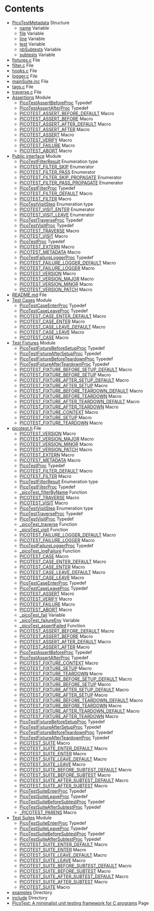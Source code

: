 # Contents

* [PicoTestMetadata](struct_pico_test_metadata.md#struct_pico_test_metadata) Structure
  * [name](struct_pico_test_metadata.md#struct_pico_test_metadata_1a253651ce46bc33b206c12787e8ccb166) Variable
  * [file](struct_pico_test_metadata.md#struct_pico_test_metadata_1a1e57db62ee1f5581d0f0bca333e21304) Variable
  * [line](struct_pico_test_metadata.md#struct_pico_test_metadata_1a98c9bcbb6844cf75dd8005110b03887d) Variable
  * [test](struct_pico_test_metadata.md#struct_pico_test_metadata_1a3f209675beb238cc9a2caf31996c3388) Variable
  * [nbSubtests](struct_pico_test_metadata.md#struct_pico_test_metadata_1a7dd93cc6b50428b9594d171c28a563c1) Variable
  * [subtests](struct_pico_test_metadata.md#struct_pico_test_metadata_1a543874ce98d5f3516e4e5bda6f4e61a3) Variable
* [fixtures.c](fixtures_8c.md#fixtures_8c) File
* [filter.c](filter_8c.md#filter_8c) File
* [hooks.c](hooks_8c.md#hooks_8c) File
* [logger.c](logger_8c.md#logger_8c) File
* [mainSuite.inc](main_suite_8inc.md#main_suite_8inc) File
* [tags.c](tags_8c.md#tags_8c) File
* [traverse.c](traverse_8c.md#traverse_8c) File
* [Assertions](group__assertions.md#group__assertions) Module
  * [PicoTestAssertBeforeProc](group__assertions.md#group__assertions_1ga507d93a48b3c01ec9c43499d129d6db0) Typedef
  * [PicoTestAssertAfterProc](group__assertions.md#group__assertions_1ga8f5650aa00db35bc50511fa2a01a45e7) Typedef
  * [PICOTEST\_ASSERT\_BEFORE\_DEFAULT](group__assertions.md#group__assertions_1ga331ef495337f7e2aae8be15cfd2a170a) Macro
  * [PICOTEST\_ASSERT\_BEFORE](group__assertions.md#group__assertions_1gaa38b1a0014fe2ab172a5466f9031aafb) Macro
  * [PICOTEST\_ASSERT\_AFTER\_DEFAULT](group__assertions.md#group__assertions_1gab1f1711109e4a8443a61c228194a6825) Macro
  * [PICOTEST\_ASSERT\_AFTER](group__assertions.md#group__assertions_1gae6c0c62e54611c6d92a3a8b81545f934) Macro
  * [PICOTEST\_ASSERT](group__assertions.md#group__assertions_1gad71b76cf1173654acc95df79d1c7040b) Macro
  * [PICOTEST\_VERIFY](group__assertions.md#group__assertions_1gacd07b017f38d1e3ad784f369345357a2) Macro
  * [PICOTEST\_FAILURE](group__assertions.md#group__assertions_1ga89a35f18021df570967bb707a8537f3b) Macro
  * [PICOTEST\_ABORT](group__assertions.md#group__assertions_1ga62031fa5f6f86e517565b77a1fa37f59) Macro
* [Public interface](group__public__interface.md#group__public__interface) Module
  * [PicoTestFilterResult](group__public__interface.md#group__public__interface_1gaf5acf1a68605f6c8b758bae0224e03fc) Enumeration type
  * [PICOTEST\_FILTER\_SKIP](group__public__interface.md#group__public__interface_1ggaf5acf1a68605f6c8b758bae0224e03fca0ee37a1cf8a2347fb3c42636dfb80b1c) Enumerator
  * [PICOTEST\_FILTER\_PASS](group__public__interface.md#group__public__interface_1ggaf5acf1a68605f6c8b758bae0224e03fca35508816a12c32e7ce536786e5ffc8d9) Enumerator
  * [PICOTEST\_FILTER\_SKIP\_PROPAGATE](group__public__interface.md#group__public__interface_1ggaf5acf1a68605f6c8b758bae0224e03fca487de7ecca4099ee737bd41a8d75ba75) Enumerator
  * [PICOTEST\_FILTER\_PASS\_PROPAGATE](group__public__interface.md#group__public__interface_1ggaf5acf1a68605f6c8b758bae0224e03fcaf2aa19fa3a0a1bc56585df626aa8e188) Enumerator
  * [PicoTestFilterProc](group__public__interface.md#group__public__interface_1ga6d5c4a903f131bbed4913008d9e3b212) Typedef
  * [PICOTEST\_FILTER\_DEFAULT](group__public__interface.md#group__public__interface_1ga7dccbea985fb578ba6b7639fb66fc3ea) Macro
  * [PICOTEST\_FILTER](group__public__interface.md#group__public__interface_1gabd82de0bec174d972151cd122a0a03ff) Macro
  * [PicoTestVisitStep](group__public__interface.md#group__public__interface_1gad78162429011bb689a76e91530ac7a22) Enumeration type
  * [PICOTEST\_VISIT\_ENTER](group__public__interface.md#group__public__interface_1ggad78162429011bb689a76e91530ac7a22a2590077bf6aceab607a23c349140af25) Enumerator
  * [PICOTEST\_VISIT\_LEAVE](group__public__interface.md#group__public__interface_1ggad78162429011bb689a76e91530ac7a22a70b432be5fb3de15623c7cb1562544d0) Enumerator
  * [PicoTestTraverseProc](group__public__interface.md#group__public__interface_1ga403413d76b48c48740171b3a234af5c5) Typedef
  * [PicoTestVisitProc](group__public__interface.md#group__public__interface_1ga2b14de2e8f56c8e7efb8e883069abb34) Typedef
  * [PICOTEST\_TRAVERSE](group__public__interface.md#group__public__interface_1gaee8202c2543c7fb59fa08aec75b6cc63) Macro
  * [PICOTEST\_VISIT](group__public__interface.md#group__public__interface_1ga84b8e9060ee56ca5c5b64da168ee7f6f) Macro
  * [PicoTestProc](group__public__interface.md#group__public__interface_1ga5c445b2f0ea8f269813f7e479753bff9) Typedef
  * [PICOTEST\_EXTERN](group__public__interface.md#group__public__interface_1ga88033e8fb73d885670773cfc8ad1d024) Macro
  * [PICOTEST\_METADATA](group__public__interface.md#group__public__interface_1gaa7f907387dd96cac614ad0dfe4cbb858) Macro
  * [PicoTestFailureLoggerProc](group__public__interface.md#group__public__interface_1gafc6530e30c90b9f92367ef643c8f4e00) Typedef
  * [PICOTEST\_FAILURE\_LOGGER\_DEFAULT](group__public__interface.md#group__public__interface_1gaf08fabb517d01d11ce72614d1df51687) Macro
  * [PICOTEST\_FAILURE\_LOGGER](group__public__interface.md#group__public__interface_1gae4b2f943bef59bd05fb7a328a6c39d48) Macro
  * [PICOTEST\_VERSION](group__public__interface.md#group__public__interface_1ga1402f3301dff3f468aac77622f877f2d) Macro
  * [PICOTEST\_VERSION\_MAJOR](group__public__interface.md#group__public__interface_1ga9ea29549254cbe44f25ef974d0458e57) Macro
  * [PICOTEST\_VERSION\_MINOR](group__public__interface.md#group__public__interface_1ga6488c76f8a06a1a8222c2309b170bd1d) Macro
  * [PICOTEST\_VERSION\_PATCH](group__public__interface.md#group__public__interface_1gafc9d1ab6d8cced95f3560c3a006d8005) Macro
* [README.md](_r_e_a_d_m_e_8md.md#_r_e_a_d_m_e_8md) File
* [Test Cases](group__test__cases.md#group__test__cases) Module
  * [PicoTestCaseEnterProc](group__test__cases.md#group__test__cases_1ga2148fa53887bde18878299c0941d9844) Typedef
  * [PicoTestCaseLeaveProc](group__test__cases.md#group__test__cases_1ga2649b7563a8a3c14c93f310cb6699185) Typedef
  * [PICOTEST\_CASE\_ENTER\_DEFAULT](group__test__cases.md#group__test__cases_1ga4a4a1356f85b26cd29f2f7ae4c09cf91) Macro
  * [PICOTEST\_CASE\_ENTER](group__test__cases.md#group__test__cases_1gad1f702ab6600b04f66731d35bf38fc67) Macro
  * [PICOTEST\_CASE\_LEAVE\_DEFAULT](group__test__cases.md#group__test__cases_1ga5ff2295c5a324991c72a81bcfb949522) Macro
  * [PICOTEST\_CASE\_LEAVE](group__test__cases.md#group__test__cases_1ga4fd71dfed1ce3733b0d670c86b8d523a) Macro
  * [PICOTEST\_CASE](group__test__cases.md#group__test__cases_1gadca8898d29eb42dde764ed83a5d9faf5) Macro
* [Test Fixtures](group__fixtures.md#group__fixtures) Module
  * [PicoTestFixtureBeforeSetupProc](group__fixtures.md#group__fixtures_1ga8aa61845d5a3f09e8d6df140a31c36d7) Typedef
  * [PicoTestFixtureAfterSetupProc](group__fixtures.md#group__fixtures_1ga0e4c1719160ac09c22d3b4ce06704962) Typedef
  * [PicoTestFixtureBeforeTeardownProc](group__fixtures.md#group__fixtures_1gaf69eeeb219ed143a9a978d49850cb072) Typedef
  * [PicoTestFixtureAfterTeardownProc](group__fixtures.md#group__fixtures_1gaf955a2ec76f0278eac70de7315ecb844) Typedef
  * [PICOTEST\_FIXTURE\_BEFORE\_SETUP\_DEFAULT](group__fixtures.md#group__fixtures_1ga503733d3013e81575c72a1100437ccf0) Macro
  * [PICOTEST\_FIXTURE\_BEFORE\_SETUP](group__fixtures.md#group__fixtures_1gab6053367243af2ee7745bf35a3baaa4e) Macro
  * [PICOTEST\_FIXTURE\_AFTER\_SETUP\_DEFAULT](group__fixtures.md#group__fixtures_1ga8bfe212f7c3bed6d83be102510086012) Macro
  * [PICOTEST\_FIXTURE\_AFTER\_SETUP](group__fixtures.md#group__fixtures_1ga679063021accc32a74c1e617ed68423f) Macro
  * [PICOTEST\_FIXTURE\_BEFORE\_TEARDOWN\_DEFAULT](group__fixtures.md#group__fixtures_1ga11bbe6bcd529ac78264411add1275635) Macro
  * [PICOTEST\_FIXTURE\_BEFORE\_TEARDOWN](group__fixtures.md#group__fixtures_1gaf68cbda0bf19afd7994c2e0a15278f8d) Macro
  * [PICOTEST\_FIXTURE\_AFTER\_TEARDOWN\_DEFAULT](group__fixtures.md#group__fixtures_1ga667b954d1448d95e022451b8711e6abf) Macro
  * [PICOTEST\_FIXTURE\_AFTER\_TEARDOWN](group__fixtures.md#group__fixtures_1ga1a910236e326a942bc3a5be5c6013520) Macro
  * [PICOTEST\_FIXTURE\_CONTEXT](group__fixtures.md#group__fixtures_1ga983cffc937dca4baa55f59afad404f03) Macro
  * [PICOTEST\_FIXTURE\_SETUP](group__fixtures.md#group__fixtures_1ga1e98cba23391e13521100528ee1a2181) Macro
  * [PICOTEST\_FIXTURE\_TEARDOWN](group__fixtures.md#group__fixtures_1ga0d887bdb08e22489fc3cf9fb28a35fd1) Macro
* [picotest.h](picotest_8h.md#picotest_8h) File
  * [PICOTEST\_VERSION](group__public__interface.md#group__public__interface_1ga1402f3301dff3f468aac77622f877f2d) Macro
  * [PICOTEST\_VERSION\_MAJOR](group__public__interface.md#group__public__interface_1ga9ea29549254cbe44f25ef974d0458e57) Macro
  * [PICOTEST\_VERSION\_MINOR](group__public__interface.md#group__public__interface_1ga6488c76f8a06a1a8222c2309b170bd1d) Macro
  * [PICOTEST\_VERSION\_PATCH](group__public__interface.md#group__public__interface_1gafc9d1ab6d8cced95f3560c3a006d8005) Macro
  * [PICOTEST\_EXTERN](group__public__interface.md#group__public__interface_1ga88033e8fb73d885670773cfc8ad1d024) Macro
  * [PICOTEST\_METADATA](group__public__interface.md#group__public__interface_1gaa7f907387dd96cac614ad0dfe4cbb858) Macro
  * [PicoTestProc](group__public__interface.md#group__public__interface_1ga5c445b2f0ea8f269813f7e479753bff9) Typedef
  * [PICOTEST\_FILTER\_DEFAULT](group__public__interface.md#group__public__interface_1ga7dccbea985fb578ba6b7639fb66fc3ea) Macro
  * [PICOTEST\_FILTER](group__public__interface.md#group__public__interface_1gabd82de0bec174d972151cd122a0a03ff) Macro
  * [PicoTestFilterResult](group__public__interface.md#group__public__interface_1gaf5acf1a68605f6c8b758bae0224e03fc) Enumeration type
  * [PicoTestFilterProc](group__public__interface.md#group__public__interface_1ga6d5c4a903f131bbed4913008d9e3b212) Typedef
  * [\_picoTest\_filterByName](group__public__interface.md#group__public__interface_1gace2d0b7428d63b90190fe65b619a8680) Function
  * [PICOTEST\_TRAVERSE](group__public__interface.md#group__public__interface_1gaee8202c2543c7fb59fa08aec75b6cc63) Macro
  * [PICOTEST\_VISIT](group__public__interface.md#group__public__interface_1ga84b8e9060ee56ca5c5b64da168ee7f6f) Macro
  * [PicoTestVisitStep](group__public__interface.md#group__public__interface_1gad78162429011bb689a76e91530ac7a22) Enumeration type
  * [PicoTestTraverseProc](group__public__interface.md#group__public__interface_1ga403413d76b48c48740171b3a234af5c5) Typedef
  * [PicoTestVisitProc](group__public__interface.md#group__public__interface_1ga2b14de2e8f56c8e7efb8e883069abb34) Typedef
  * [\_picoTest\_traverse](group__public__interface.md#group__public__interface_1gaacd9c37695afbb5b3bb8c5373c527641) Function
  * [\_picoTest\_visit](group__public__interface.md#group__public__interface_1ga114c577e2b5e238b8545c80be5783fea) Function
  * [PICOTEST\_FAILURE\_LOGGER\_DEFAULT](group__public__interface.md#group__public__interface_1gaf08fabb517d01d11ce72614d1df51687) Macro
  * [PICOTEST\_FAILURE\_LOGGER](group__public__interface.md#group__public__interface_1gae4b2f943bef59bd05fb7a328a6c39d48) Macro
  * [PicoTestFailureLoggerProc](group__public__interface.md#group__public__interface_1gafc6530e30c90b9f92367ef643c8f4e00) Typedef
  * [\_picoTest\_logFailure](group__public__interface.md#group__public__interface_1gae3c669f4ae731be32a25df3d3a97b599) Function
  * [PICOTEST\_CASE](group__test__cases.md#group__test__cases_1gadca8898d29eb42dde764ed83a5d9faf5) Macro
  * [PICOTEST\_CASE\_ENTER\_DEFAULT](group__test__cases.md#group__test__cases_1ga4a4a1356f85b26cd29f2f7ae4c09cf91) Macro
  * [PICOTEST\_CASE\_ENTER](group__test__cases.md#group__test__cases_1gad1f702ab6600b04f66731d35bf38fc67) Macro
  * [PICOTEST\_CASE\_LEAVE\_DEFAULT](group__test__cases.md#group__test__cases_1ga5ff2295c5a324991c72a81bcfb949522) Macro
  * [PICOTEST\_CASE\_LEAVE](group__test__cases.md#group__test__cases_1ga4fd71dfed1ce3733b0d670c86b8d523a) Macro
  * [PicoTestCaseEnterProc](group__test__cases.md#group__test__cases_1ga2148fa53887bde18878299c0941d9844) Typedef
  * [PicoTestCaseLeaveProc](group__test__cases.md#group__test__cases_1ga2649b7563a8a3c14c93f310cb6699185) Typedef
  * [PICOTEST\_ASSERT](group__assertions.md#group__assertions_1gad71b76cf1173654acc95df79d1c7040b) Macro
  * [PICOTEST\_VERIFY](group__assertions.md#group__assertions_1gacd07b017f38d1e3ad784f369345357a2) Macro
  * [PICOTEST\_FAILURE](group__assertions.md#group__assertions_1ga89a35f18021df570967bb707a8537f3b) Macro
  * [PICOTEST\_ABORT](group__assertions.md#group__assertions_1ga62031fa5f6f86e517565b77a1fa37f59) Macro
  * [\_picoTest\_fail](group__assertions.md#group__assertions_1ga8d7eb92ca21dfb7fe46fc2472e11f496) Variable
  * [\_picoTest\_failureEnv](group__assertions.md#group__assertions_1ga2fdb4a73b6a0abc186a27065a36db6ed) Variable
  * [\_picoTest\_assertFailed](group__assertions.md#group__assertions_1gadd80bff454009ce1077d81f1f5552f34) Function
  * [PICOTEST\_ASSERT\_BEFORE\_DEFAULT](group__assertions.md#group__assertions_1ga331ef495337f7e2aae8be15cfd2a170a) Macro
  * [PICOTEST\_ASSERT\_BEFORE](group__assertions.md#group__assertions_1gaa38b1a0014fe2ab172a5466f9031aafb) Macro
  * [PICOTEST\_ASSERT\_AFTER\_DEFAULT](group__assertions.md#group__assertions_1gab1f1711109e4a8443a61c228194a6825) Macro
  * [PICOTEST\_ASSERT\_AFTER](group__assertions.md#group__assertions_1gae6c0c62e54611c6d92a3a8b81545f934) Macro
  * [PicoTestAssertBeforeProc](group__assertions.md#group__assertions_1ga507d93a48b3c01ec9c43499d129d6db0) Typedef
  * [PicoTestAssertAfterProc](group__assertions.md#group__assertions_1ga8f5650aa00db35bc50511fa2a01a45e7) Typedef
  * [PICOTEST\_FIXTURE\_CONTEXT](group__fixtures.md#group__fixtures_1ga983cffc937dca4baa55f59afad404f03) Macro
  * [PICOTEST\_FIXTURE\_SETUP](group__fixtures.md#group__fixtures_1ga1e98cba23391e13521100528ee1a2181) Macro
  * [PICOTEST\_FIXTURE\_TEARDOWN](group__fixtures.md#group__fixtures_1ga0d887bdb08e22489fc3cf9fb28a35fd1) Macro
  * [PICOTEST\_FIXTURE\_BEFORE\_SETUP\_DEFAULT](group__fixtures.md#group__fixtures_1ga503733d3013e81575c72a1100437ccf0) Macro
  * [PICOTEST\_FIXTURE\_BEFORE\_SETUP](group__fixtures.md#group__fixtures_1gab6053367243af2ee7745bf35a3baaa4e) Macro
  * [PICOTEST\_FIXTURE\_AFTER\_SETUP\_DEFAULT](group__fixtures.md#group__fixtures_1ga8bfe212f7c3bed6d83be102510086012) Macro
  * [PICOTEST\_FIXTURE\_AFTER\_SETUP](group__fixtures.md#group__fixtures_1ga679063021accc32a74c1e617ed68423f) Macro
  * [PICOTEST\_FIXTURE\_BEFORE\_TEARDOWN\_DEFAULT](group__fixtures.md#group__fixtures_1ga11bbe6bcd529ac78264411add1275635) Macro
  * [PICOTEST\_FIXTURE\_BEFORE\_TEARDOWN](group__fixtures.md#group__fixtures_1gaf68cbda0bf19afd7994c2e0a15278f8d) Macro
  * [PICOTEST\_FIXTURE\_AFTER\_TEARDOWN\_DEFAULT](group__fixtures.md#group__fixtures_1ga667b954d1448d95e022451b8711e6abf) Macro
  * [PICOTEST\_FIXTURE\_AFTER\_TEARDOWN](group__fixtures.md#group__fixtures_1ga1a910236e326a942bc3a5be5c6013520) Macro
  * [PicoTestFixtureBeforeSetupProc](group__fixtures.md#group__fixtures_1ga8aa61845d5a3f09e8d6df140a31c36d7) Typedef
  * [PicoTestFixtureAfterSetupProc](group__fixtures.md#group__fixtures_1ga0e4c1719160ac09c22d3b4ce06704962) Typedef
  * [PicoTestFixtureBeforeTeardownProc](group__fixtures.md#group__fixtures_1gaf69eeeb219ed143a9a978d49850cb072) Typedef
  * [PicoTestFixtureAfterTeardownProc](group__fixtures.md#group__fixtures_1gaf955a2ec76f0278eac70de7315ecb844) Typedef
  * [PICOTEST\_SUITE](picotest_8h.md#group__test__suites_1ga7a9c873e5e377bd88fcc4849689c1e6f) Macro
  * [PICOTEST\_SUITE\_ENTER\_DEFAULT](picotest_8h.md#group__test__suites_1ga50f13419afbe35f17150bacd7a906838) Macro
  * [PICOTEST\_SUITE\_ENTER](picotest_8h.md#group__test__suites_1gae569b3a4f05ebefc297411072e505fd3) Macro
  * [PICOTEST\_SUITE\_LEAVE\_DEFAULT](picotest_8h.md#group__test__suites_1gaf24c1f7c243e1990463aea4fbd4d5324) Macro
  * [PICOTEST\_SUITE\_LEAVE](picotest_8h.md#group__test__suites_1ga2ce5e2f78882e9f26067dc4ca9d0570c) Macro
  * [PICOTEST\_SUITE\_BEFORE\_SUBTEST\_DEFAULT](picotest_8h.md#group__test__suites_1gab5b747836950016e04544e29879f3da3) Macro
  * [PICOTEST\_SUITE\_BEFORE\_SUBTEST](picotest_8h.md#group__test__suites_1ga5a49439f633f383f0bb3d2a6e700d464) Macro
  * [PICOTEST\_SUITE\_AFTER\_SUBTEST\_DEFAULT](picotest_8h.md#group__test__suites_1ga0aa7b03502294fee8f3e5b4951027145) Macro
  * [PICOTEST\_SUITE\_AFTER\_SUBTEST](picotest_8h.md#group__test__suites_1gaab4493d86071cc9263827bf9a05a3b24) Macro
  * [PicoTestSuiteEnterProc](picotest_8h.md#group__test__suites_1ga4e09d95df5430205a201b5a02b522f25) Typedef
  * [PicoTestSuiteLeaveProc](picotest_8h.md#group__test__suites_1ga5d8415df8755804fe1479ff21d17ed90) Typedef
  * [PicoTestSuiteBeforeSubtestProc](picotest_8h.md#group__test__suites_1ga7547327d267d2bad9362c7adcc96bb24) Typedef
  * [PicoTestSuiteAfterSubtestProc](picotest_8h.md#group__test__suites_1gabce697eb4326140f89b0546d773da31c) Typedef
  * [\_PICOTEST\_PARENS](picotest_8h.md#picotest_8h_1ab3f51c6e814dfdb310878e904dae18cd) Macro
* [Test Suites](group__test__suites.md#group__test__suites) Module
  * [PicoTestSuiteEnterProc](picotest_8h.md#group__test__suites_1ga4e09d95df5430205a201b5a02b522f25) Typedef
  * [PicoTestSuiteLeaveProc](picotest_8h.md#group__test__suites_1ga5d8415df8755804fe1479ff21d17ed90) Typedef
  * [PicoTestSuiteBeforeSubtestProc](picotest_8h.md#group__test__suites_1ga7547327d267d2bad9362c7adcc96bb24) Typedef
  * [PicoTestSuiteAfterSubtestProc](picotest_8h.md#group__test__suites_1gabce697eb4326140f89b0546d773da31c) Typedef
  * [PICOTEST\_SUITE\_ENTER\_DEFAULT](picotest_8h.md#group__test__suites_1ga50f13419afbe35f17150bacd7a906838) Macro
  * [PICOTEST\_SUITE\_ENTER](picotest_8h.md#group__test__suites_1gae569b3a4f05ebefc297411072e505fd3) Macro
  * [PICOTEST\_SUITE\_LEAVE\_DEFAULT](picotest_8h.md#group__test__suites_1gaf24c1f7c243e1990463aea4fbd4d5324) Macro
  * [PICOTEST\_SUITE\_LEAVE](picotest_8h.md#group__test__suites_1ga2ce5e2f78882e9f26067dc4ca9d0570c) Macro
  * [PICOTEST\_SUITE\_BEFORE\_SUBTEST\_DEFAULT](picotest_8h.md#group__test__suites_1gab5b747836950016e04544e29879f3da3) Macro
  * [PICOTEST\_SUITE\_BEFORE\_SUBTEST](picotest_8h.md#group__test__suites_1ga5a49439f633f383f0bb3d2a6e700d464) Macro
  * [PICOTEST\_SUITE\_AFTER\_SUBTEST\_DEFAULT](picotest_8h.md#group__test__suites_1ga0aa7b03502294fee8f3e5b4951027145) Macro
  * [PICOTEST\_SUITE\_AFTER\_SUBTEST](picotest_8h.md#group__test__suites_1gaab4493d86071cc9263827bf9a05a3b24) Macro
  * [PICOTEST\_SUITE](picotest_8h.md#group__test__suites_1ga7a9c873e5e377bd88fcc4849689c1e6f) Macro
* [examples](dir_d28a4824dc47e487b107a5db32ef43c4.md#dir_d28a4824dc47e487b107a5db32ef43c4) Directory
* [include](dir_d44c64559bbebec7f509842c48db8b23.md#dir_d44c64559bbebec7f509842c48db8b23) Directory
* [PicoTest: A minimalist unit testing framework for C programs](indexpage.md#indexpage) Page
